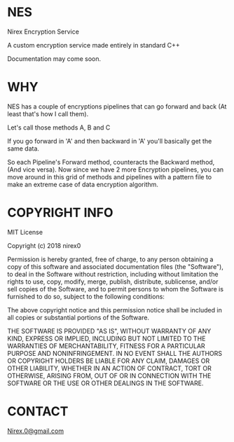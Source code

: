 # NES
Nirex Encryption Service

A custom encryption service made entirely in standard C++

Documentation may come soon.

# WHY

NES has a couple of encryptions pipelines that can go forward and back (At least that's how I call them).

Let's call those methods A, B and C

If you go forward in 'A' and then backward in 'A' you'll basically get the same data.

So each Pipeline's Forward method, counteracts the Backward method, (And vice versa).
Now since we have 2 more Encryption pipelines, you can move around in this grid of methods 
and pipelines with a pattern file to make an extreme case of data encryption algorithm.

# COPYRIGHT INFO

MIT License

Copyright (c) 2018 nirex0

Permission is hereby granted, free of charge, to any person obtaining a copy of this software and associated documentation files (the "Software"), to deal in the Software without restriction, including without limitation the rights to use, copy, modify, merge, publish, distribute, sublicense, and/or sell copies of the Software, and to permit persons to whom the Software is furnished to do so, subject to the following conditions:

The above copyright notice and this permission notice shall be included in all copies or substantial portions of the Software.

THE SOFTWARE IS PROVIDED "AS IS", WITHOUT WARRANTY OF ANY KIND, EXPRESS OR IMPLIED, INCLUDING BUT NOT LIMITED TO THE WARRANTIES OF MERCHANTABILITY, FITNESS FOR A PARTICULAR PURPOSE AND NONINFRINGEMENT. IN NO EVENT SHALL THE AUTHORS OR COPYRIGHT HOLDERS BE LIABLE FOR ANY CLAIM, DAMAGES OR OTHER LIABILITY, WHETHER IN AN ACTION OF CONTRACT, TORT OR OTHERWISE, ARISING FROM, OUT OF OR IN CONNECTION WITH THE SOFTWARE OR THE USE OR OTHER DEALINGS IN THE SOFTWARE.

# CONTACT

Nirex.0@gmail.com
